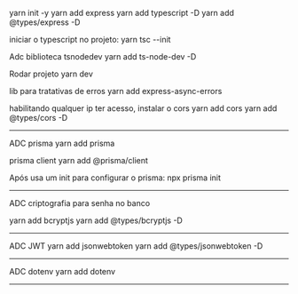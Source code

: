 yarn init -y
yarn add express
yarn add typescript -D
yarn add @types/express -D

iniciar o typescript no projeto:
yarn tsc --init

Adc biblioteca tsnodedev
yarn add ts-node-dev -D

Rodar projeto
yarn dev

lib para tratativas de erros
yarn add express-async-errors

habilitando qualquer ip ter acesso, instalar o cors
yarn add cors
yarn add @types/cors -D

---

ADC prisma
yarn add prisma

prisma client
yarn add @prisma/client

Após usa um init para configurar o prisma:
npx prisma init

---

ADC criptografia para senha no banco

yarn add bcryptjs
yarn add @types/bcryptjs -D

---

ADC JWT
yarn add jsonwebtoken
yarn add @types/jsonwebtoken -D

---

ADC dotenv
yarn add dotenv

---
